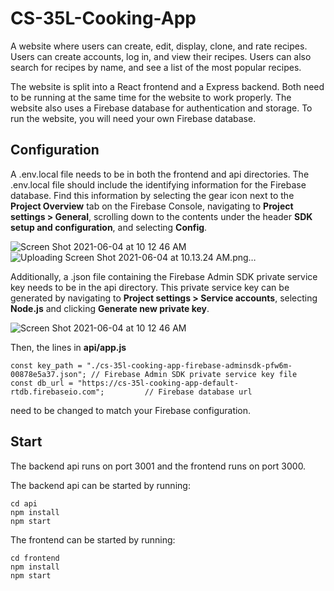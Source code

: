 # CS-35L-Cooking-App
A website where users can create, edit, display, clone, and rate recipes.
Users can create accounts, log in, and view their recipes.
Users can also search for recipes by name, and see a list of the most popular recipes.


The website is split into a React frontend and a Express backend.
Both need to be running at the same time for the website to work properly.
The website also uses a Firebase database for authentication and storage.
To run the website, you will need your own Firebase database.

## Configuration

A .env.local file needs to be in both the frontend and api directories.
The .env.local file should include the identifying information for the Firebase database. Find this information by selecting the gear
icon next to the **Project Overview** tab on the Firebase Console, navigating to **Project settings > General**, scrolling down to the
contents under the header **SDK setup and configuration**, and selecting **Config**.

![Screen Shot 2021-06-04 at 10 12 46 AM](https://user-images.githubusercontent.com/72584623/120815151-92a5e080-c51d-11eb-85c3-098d07685e7a.png)![Uploading Screen Shot 2021-06-04 at 10.13.24 AM.png…]()

Additionally, a .json file containing the Firebase Admin SDK private service key needs to be in the api directory. 
This private service key can be generated by navigating to **Project settings > Service accounts**, selecting **Node.js** and clicking
**Generate new private key**.

![Screen Shot 2021-06-04 at 10 12 46 AM](https://user-images.githubusercontent.com/72584623/120815246-9f2a3900-c51d-11eb-9285-14ab7d6c42f5.png)

Then, the lines in **api/app.js**

```
const key_path = "./cs-35l-cooking-app-firebase-adminsdk-pfw6m-00878e5a37.json"; // Firebase Admin SDK private service key file
const db_url = "https://cs-35l-cooking-app-default-rtdb.firebaseio.com";         // Firebase database url
```

need to be changed to match your Firebase configuration.

## Start

The backend api runs on port 3001 and the frontend runs on port 3000.

The backend api can be started by running:

```
cd api
npm install
npm start
```

The frontend can be started by running:

```
cd frontend
npm install
npm start
```
